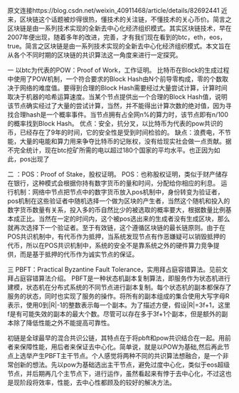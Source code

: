 原文连接https://blog.csdn.net/weixin_40911468/article/details/82692441
近来，区块链这个话题被炒得很热，懂技术的关注链，不懂技术的关心币价。简言之区块链是由一系列技术实现的全新去中心化经济组织模式。其实区块链技术，早在2007年便出现，随着多年的改进，完善，才有我们现在看到的btc，eth，eos，true。简言之区块链是由一系列技术实现的全新去中心化经济组织模式。本文旨在从各个不同时期的区块链的共识算法这一角度来进行一定探究。

一 以btc为代表的POW：Proof of Work，工作证明。
比特币在Block的生成过程中使用了POW机制，一个符合要求的Block Hash由N个前导零构成，零的个数取决于网络的难度值。要得到合理的Block Hash需要经过大量尝试计算，计算时间取决于机器的哈希运算速度。当某个节点提供出一个合理的Block Hash值，说明该节点确实经过了大量的尝试计算，当然，并不能得出计算次数的绝对值，因为寻找合理hash是一个概率事件。当节点拥有占全网n%的算力时，该节点即有n/100的概率找到Block Hash。
优点：安全，抗分叉，以比特币为代表的pow共识的币，已经存在了9年的时间，它的安全性是受到时间检验的。
缺点：浪费电，不节能，大量的电能和算力用来争夺比特币的记账权，没有给现实社会做一点贡献。据不完全统计，现在btc挖矿所需的电以超过180个国家的平均水平。也正因为如此，pos出现了

二 ：POS：Proof of Stake，股权证明。
POS：也称股权证明，类似于财产储存在银行，这种模式会根据你持有数字货币的量和时间，分配给你相应的利息。
运行机制：网络中节点把节点中的数字货币放入pos机制中，身份转变为验证者，pos机制在这些验证者中随机选择一个做为区块的产生者，当然这个随机和投入的数字货币数量有关系，投入多的币自然比少的被选取的概率要大，根据数量比例基本成正比。当然在一定的时间内，这个被pos选出来的生成者没有生成区块，那么就再次选择下一个验证者。至于有效链，这个遵循区块链的最长链原则。由于在POS共识机制中，有代币作为抵押，当系统发现节点有作恶嫌疑可以销毁抵押的代币，所以在POS共识机制中，系统的安全不是靠系统之外的硬件算力竞争提供，而是基于抵押的代币作为诚实节点的保证。

三 PBFT：Practical Byzantine Fault Tolerance，实用拜占庭容错算法。见前文拜占庭容错算法介绍。
PBFT是一种状态机副本复制算法，即服务作为状态机进行建模，状态机在分布式系统的不同节点进行副本复制。每个状态机的副本都保存了服务的状态，同时也实现了服务的操作。将所有的副本组成的集合使用大写字母R表示，使用0到|R|-1的整数表示每一个副本。为了描述方便，假设|R|=3f+1，这里f是有可能失效的副本的最大个数。尽管可以存在多于3f+1个副本，但是额外的副本除了降低性能之外不能提高可靠性。

初链是全球最早的混合共识公链，其特点在于将pbft和pow共识结合在一起。用前者来保障性能，用后者来保证去中心化。简单说，就是以POW为基础,然后再此节点上选举产生PBFT主干节点。个人感觉将两种不同的共识算法想融合，是一个非常创新的想法。先以pow为基础选出主干节点，避免过度中心化，类似于eos超级节点，并后期再几个主节点下，进行运作，虽然看起来有悖于去中心化，不过这也是现阶段将效率，性能，去中心性都顾及的较好的解决方法。
